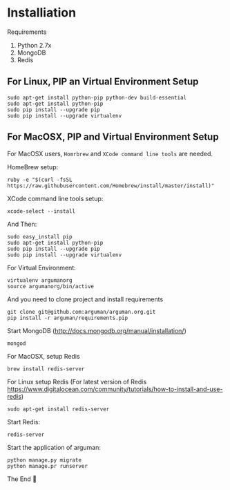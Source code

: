Installiation
==================

Requirements

1. Python 2.7x
2. MongoDB
3. Redis

## For Linux, PIP an Virtual Environment Setup

    sudo apt-get install python-pip python-dev build-essential
    sudo apt-get install python-pip
    sudo pip install --upgrade pip
    sudo pip install --upgrade virtualenv

## For MacOSX, PIP and Virtual Environment Setup

For MacOSX users, `Homrbrew` and `XCode command line tools` are needed.

HomeBrew setup:

    ruby -e "$(curl -fsSL https://raw.githubusercontent.com/Homebrew/install/master/install)"

XCode command line tools setup:

    xcode-select --install
    
And Then:

    sudo easy_install pip
    sudo apt-get install python-pip
    sudo pip install --upgrade pip
    sudo pip install --upgrade virtualenv

For Virtual Environment:

    virtualenv argumanorg
    source argumanorg/bin/active

And you need to clone project and install requirements

    git clone git@github.com:arguman/arguman.org.git
    pip install -r arguman/requirements.pip

Start MongoDB (http://docs.mongodb.org/manual/installation/)
    
    mongod

For MacOSX, setup Redis

    brew install redis-server

For Linux setup Redis (For latest version of Redis https://www.digitalocean.com/community/tutorials/how-to-install-and-use-redis)

    sudo apt-get install redis-server

Start Redis:

    redis-server

Start the application of arguman:
    
    python manage.py migrate
    python manage.pr runserver


The End
:tada:
